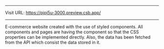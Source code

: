 ***********************************************************
Visit URL: https://pjpj5u-3000.preview.csb.app/
***********************************************************
E-commerce website created with the use of styled components. All components and pages are having the component so that the CSS properties can be
implemented directly. Also, the data has been fetched from the API which consist the data stored in it.
